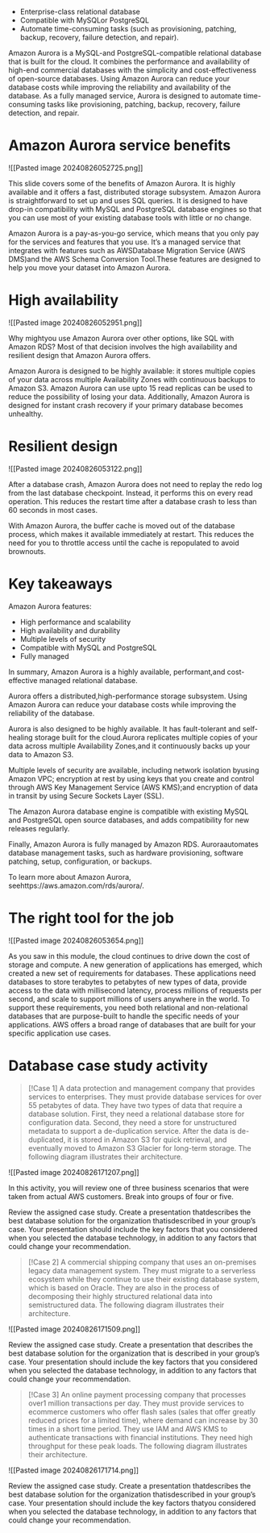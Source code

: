 - Enterprise-class relational database
- Compatible with MySQLor PostgreSQL
- Automate time-consuming tasks (such as provisioning, patching, backup, recovery, failure detection, and repair).

Amazon Aurora is a MySQL-and PostgreSQL-compatible relational database that is built for the cloud. It combines the performance and availability of high-end commercial databases with the simplicity and cost-effectiveness of open-source databases. Using Amazon Aurora can reduce your database costs while improving the reliability and availability of the database. As a fully managed service, Aurora is designed to automate time-consuming tasks like provisioning, patching, backup, recovery, failure detection, and repair.

# Amazon Aurora  service benefits

![[Pasted image 20240826052725.png]]

This slide covers some of the benefits of Amazon Aurora. It is highly available and it offers a fast, distributed storage subsystem. Amazon Aurora is straightforward to set up and uses SQL queries. It is designed to have drop-in compatibility with MySQL and PostgreSQL database engines so that you can use most of your existing database tools with little or no change.

Amazon Aurora is a pay-as-you-go service, which means that you only pay for the services and features that you use. It’s a managed service that integrates with features such as AWSDatabase Migration Service (AWS DMS)and the AWS Schema Conversion Tool.These features are designed to help you move your dataset into Amazon Aurora.

# High availability

![[Pasted image 20240826052951.png]]

Why mightyou use Amazon Aurora over other options, like SQL with Amazon RDS? Most of that decision involves the high availability and resilient design that Amazon Aurora offers.

Amazon Aurora is designed to be highly available: it stores multiple copies of your data across multiple Availability Zones with continuous backups to Amazon S3. Amazon Aurora can use upto 15 read replicas can be used to reduce the possibility of losing your data. Additionally, Amazon Aurora is designed for instant crash recovery if your primary database becomes unhealthy.

# Resilient design

![[Pasted image 20240826053122.png]]

After a database crash, Amazon Aurora does not need to replay the redo log from the last database checkpoint. Instead, it performs this on every read operation. This reduces the restart time after a database crash to less than 60 seconds in most cases.

With Amazon Aurora, the buffer cache is moved out of the database process, which makes it available immediately at restart. This reduces the need for you to throttle access until the cache is repopulated to avoid brownouts.

# Key takeaways

Amazon Aurora features:
- High performance and scalability
- High availability and durability
- Multiple levels of security
- Compatible with MySQL and PostgreSQL
- Fully managed

In summary, Amazon Aurora is a highly available, performant,and cost-effective managed relational database.

Aurora offers a distributed,high-performance storage subsystem. Using Amazon Aurora can reduce your database costs while improving the reliability of the database. 

Aurora is also designed to be highly available. It has fault-tolerant and self-healing storage built for the cloud.Aurora replicates multiple copies of your data across multiple Availability Zones,and it continuously backs up your data to Amazon S3. 

Multiple levels of security are available, including network isolation byusing Amazon VPC; encryption at rest by using keys that you create and control through AWS Key Management Service (AWS KMS);and encryption of data in transit by using Secure Sockets Layer (SSL).

The Amazon Aurora database engine is compatible with existing MySQL and PostgreSQL open source databases, and adds compatibility for new releases regularly.

Finally, Amazon Aurora is fully managed by Amazon RDS. Auroraautomates database management tasks, such as hardware provisioning, software patching, setup, configuration, or backups.

To learn more about Amazon Aurora, seehttps://aws.amazon.com/rds/aurora/.

# The right tool for the job

![[Pasted image 20240826053654.png]]

As you saw in this module, the cloud continues to drive down the cost of storage and compute. A new generation of applications has emerged, which created a new set of requirements for databases. These applications need databases to store terabytes to petabytes of new types of data, provide access to the data with millisecond latency, process millions of requests per second, and scale to support millions of users anywhere in the world. To support these requirements, you need both relational and non-relational databases that are purpose-built to handle the specific needs of your applications. AWS offers a broad range of databases that are built for your specific application use cases.

# Database case study activity

> [!Case 1]
> A data protection and management company that provides services to enterprises. They must provide database services for over 55 petabytes of data. They have two types of data that require a database solution. First, they need a relational database store for configuration data. Second, they need a store for unstructured metadata to support a de-duplication service. After the data is de-duplicated, it is stored in Amazon S3 for quick retrieval, and eventually moved to Amazon S3 Glacier for long-term storage. The following diagram illustrates their architecture.

![[Pasted image 20240826171207.png]]

In this activity, you will review one of three business scenarios that were taken from actual AWS customers. Break into groups of four or five. 

Review the assigned case study. Create a presentation thatdescribes the best database solution for the organization thatisdescribed in your group’s case. Your presentation should include the key factors that you considered when you selected the database technology, in addition to any factors that could change your recommendation.

> [!Case 2]
> A commercial shipping company that uses an on-premises legacy data management system. They must migrate to a serverless ecosystem while they continue to use their existing database system, which is based on Oracle. They are also in the process of decomposing their highly structured relational data into semistructured data. The following diagram illustrates their architecture.


![[Pasted image 20240826171509.png]]

Review the assigned case study. Create a presentation that describes the best database solution for the organization that is described in your group’s case. Your presentation should include the key factors that you considered when you selected the database technology, in addition to any factors that could change your recommendation.

> [!Case 3]
> An online payment processing company that processes over1 million transactions per day. They must provide services to ecommerce customers who offer flash sales (sales that offer greatly reduced prices for a limited time), where demand can increase by 30 times in a short time period. They use IAM and AWS KMS to authenticate transactions with financial institutions. They need high throughput for these peak loads. The following diagram illustrates their architecture.

![[Pasted image 20240826171714.png]]

Review the assigned case study. Create a presentation thatdescribes the best database solution for the organization thatisdescribed in your group’s case. Your presentation should include the key factors thatyou considered when you selected the database technology, in addition to any factors that could change your recommendation.
